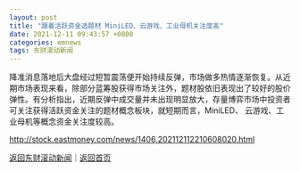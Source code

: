 ```yaml
---
layout: post
title: "跟着活跃资金选题材 MiniLED、云游戏、工业母机关注度高"
date: 2021-12-11 09:43:57 +0800
categories: emnews
tags: 东财滚动新闻
---
```


降准消息落地后大盘经过短暂震荡便开始持续反弹，市场做多热情逐渐恢复。从近期市场表现来看，除部分蓝筹股获得市场关注外，题材股依旧表现出了较好的股价弹性。有分析指出，近期反弹中成交量并未出现明显放大，存量博弈市场中投资者可关注获得活跃资金关注的题材概念板块，就短期而言，MiniLED、 云游戏、工业母机等概念资金关注度较高。

<http://stock.eastmoney.com/news/1406,202112112210608020.html>

[返回东财滚动新闻](//finews.withounder.com/emnews/)｜[返回首页](//finews.withounder.com/)